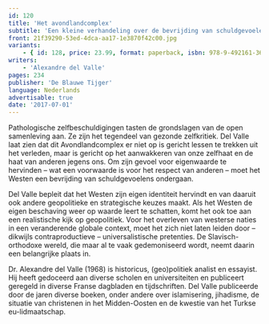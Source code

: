 ```yaml
---
id: 120
title: 'Het avondlandcomplex'
subtitle: 'Een kleine verhandeling over de bevrijding van schuldgevoelens'
front: 21f39290-53ed-4dca-aa17-1e3870f42c00.jpg
variants:
    - { id: 128, price: 23.99, format: paperback, isbn: 978-9-492161-36-9 }
writers:
    - 'Alexandre del Valle'
pages: 234
publisher: 'De Blauwe Tijger'
language: Nederlands
advertisable: true
date: '2017-07-01'
---
```


Pathologische zelfbeschuldigingen tasten de grondslagen van de open samenleving aan. Ze zijn het tegendeel van gezonde zelfkritiek. Del Valle laat zien dat dit Avondlandcomplex er niet op is gericht lessen te trekken uit het verleden, maar is gericht op het aanwakkeren van onze zelfhaat en de haat van anderen jegens ons. Om zijn gevoel voor eigenwaarde te hervinden – wat een voorwaarde is voor het respect van anderen – moet het Westen een bevrijding van schuldgevoelens ondergaan.

Del Valle bepleit dat het Westen zijn eigen identiteit hervindt en van daaruit ook andere geopolitieke en strategische keuzes maakt. Als het Westen de eigen beschaving weer op waarde leert te schatten, komt het ook toe aan een realistische kijk op geopolitiek. Voor het overleven van westerse naties in een veranderende globale context, moet het zich niet laten leiden door – dikwijls contraproductieve – universalistische pretenties. De Slavisch-orthodoxe wereld, die maar al te vaak gedemoniseerd wordt, neemt daarin een belangrijke plaats in.

Dr. Alexandre del Valle (1968) is historicus, (geo)politiek analist en essayist. Hij heeft gedoceerd aan diverse scholen en universiteiten en publiceert geregeld in diverse Franse dagbladen en tijdschriften. Del Valle publiceerde door de jaren diverse boeken, onder andere over islamisering, jihadisme, de situatie van christenen in het Midden-Oosten en de kwestie van het Turkse eu-lidmaatschap.
